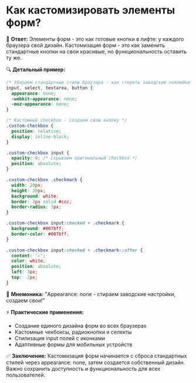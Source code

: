 # Как кастомизировать элементы форм?

🎯 **Ответ:**
Элементы форм - это как готовые кнопки в лифте: у каждого браузера свой дизайн. Кастомизация форм - это как заменить стандартные кнопки на свои красивые, но функциональность оставить ту же.

🔍 **Детальный пример:**
```css
/* Убираем стандартные стили браузера - как стереть заводские наклейки */
input, select, textarea, button {
  appearance: none;
  -webkit-appearance: none;
  -moz-appearance: none;
}

/* Кастомный checkbox - создаем свою кнопку */
.custom-checkbox {
  position: relative;
  display: inline-block;
}

.custom-checkbox input {
  opacity: 0; /* Скрываем оригинальный checkbox */
  position: absolute;
}

.custom-checkbox .checkmark {
  width: 20px;
  height: 20px;
  background: white;
  border: 2px solid #ccc;
  border-radius: 3px;
}

.custom-checkbox input:checked + .checkmark {
  background: #007bff;
  border-color: #007bff;
}

.custom-checkbox input:checked + .checkmark::after {
  content: '✓';
  color: white;
  position: absolute;
  left: 3px;
  top: -2px;
}
```

🧠 **Мнемоника:**
"Appearance: none - стираем заводские настройки, создаем свои!"

⚡ **Практические применения:**
- Создание единого дизайна форм во всех браузерах
- Кастомные чекбоксы, радиокнопки и селекты
- Стилизация input полей с иконками
- Адаптивные формы для мобильных устройств

✅ **Заключение:**
Кастомизация форм начинается с сброса стандартных стилей через appearance: none, затем создается собственный дизайн. Важно сохранить доступность и функциональность для всех пользователей. 